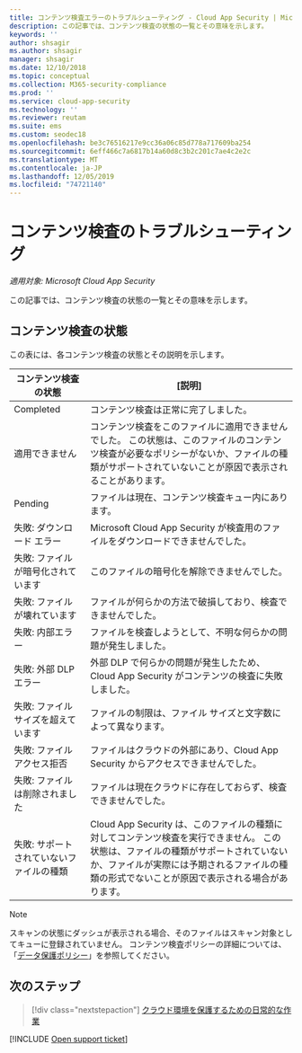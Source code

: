 ```yaml
---
title: コンテンツ検査エラーのトラブルシューティング - Cloud App Security | Microsoft Docs
description: この記事では、コンテンツ検査の状態の一覧とその意味を示します。
keywords: ''
author: shsagir
ms.author: shsagir
manager: shsagir
ms.date: 12/10/2018
ms.topic: conceptual
ms.collection: M365-security-compliance
ms.prod: ''
ms.service: cloud-app-security
ms.technology: ''
ms.reviewer: reutam
ms.suite: ems
ms.custom: seodec18
ms.openlocfilehash: be3c76516217e9cc36a06c85d778a717609ba254
ms.sourcegitcommit: 6eff466c7a6817b14a60d8c3b2c201c7ae4c2e2c
ms.translationtype: MT
ms.contentlocale: ja-JP
ms.lasthandoff: 12/05/2019
ms.locfileid: "74721140"
---
```

# <a name="troubleshooting-content-inspection"></a>コンテンツ検査のトラブルシューティング

*適用対象: Microsoft Cloud App Security*

この記事では、コンテンツ検査の状態の一覧とその意味を示します。

## <a name="content-inspection-status"></a>コンテンツ検査の状態

この表には、各コンテンツ検査の状態とその説明を示します。

|コンテンツ検査の状態|[説明]|
|----|----|
|Completed|コンテンツ検査は正常に完了しました。|
|適用できません|コンテンツ検査をこのファイルに適用できませんでした。 この状態は、このファイルのコンテンツ検査が必要なポリシーがないか、ファイルの種類がサポートされていないことが原因で表示されることがあります。|
|Pending|ファイルは現在、コンテンツ検査キュー内にあります。|
|失敗: ダウンロード エラー|Microsoft Cloud App Security が検査用のファイルをダウンロードできませんでした。|
|失敗: ファイルが暗号化されています|このファイルの暗号化を解除できませんでした。|
|失敗: ファイルが壊れています|ファイルが何らかの方法で破損しており、検査できませんでした。|
|失敗: 内部エラー|ファイルを検査しようとして、不明な何らかの問題が発生しました。|
|失敗: 外部 DLP エラー|外部 DLP で何らかの問題が発生したため、Cloud App Security がコンテンツの検査に失敗しました。|
|失敗: ファイル サイズを超えています|ファイルの制限は、ファイル サイズと文字数によって異なります。|
|失敗: ファイル アクセス拒否|ファイルはクラウドの外部にあり、Cloud App Security からアクセスできませんでした。|
|失敗: ファイルは削除されました|ファイルは現在クラウドに存在しておらず、検査できませんでした。|
|失敗: サポートされていないファイルの種類|Cloud App Security は、このファイルの種類に対してコンテンツ検査を実行できません。 この状態は、ファイルの種類がサポートされていないか、ファイルが実際には予期されるファイルの種類の形式でないことが原因で表示される場合があります。|

> [!NOTE]
> スキャンの状態にダッシュが表示される場合、そのファイルはスキャン対象としてキューに登録されていません。 コンテンツ検査ポリシーの詳細については、「[データ保護ポリシー](data-protection-policies.md)」を参照してください。

## <a name="next-steps"></a>次のステップ

> [!div class="nextstepaction"]
> [クラウド環境を保護するための日常的な作業](daily-activities-to-protect-your-cloud-environment.md)

[!INCLUDE [Open support ticket](includes/support.md)]
